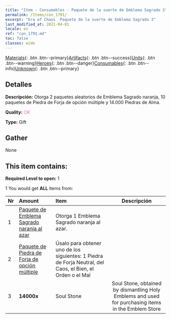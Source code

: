 ```yaml
---
title: "Item - Consumables - Paquete de la suerte de Emblema Sagrado 3"
permalink: /Items/con_1791/
excerpt: "Era of Chaos  Paquete de la suerte de Emblema Sagrado 3"
last_modified_at: 2021-04-01
locale: es
ref: "con_1791.md"
toc: false
classes: wide
---
```

 [Materials](/es/Items/){: .btn .btn--primary}[Artifacts](/es/Items/Artifacts/){: .btn .btn--success}[Units](/es/Items/Units/){: .btn .btn--warning}[Heroes](/es/Items/Heroes/){: .btn .btn--danger}[Consumables](/es/Items/Consumables/){: .btn .btn--info}[Unknown](/es/Items/Unknown/){: .btn .btn--primary}

## Detalles
 **Descripción:** Otorga 2 paquetes aleatorios de Emblema Sagrado naranja, 10 paquetes de Piedra de Forja de opción múltiple y 14.000 Piedras de Alma.

 **Quality:** <span style="color: #DA70D6">OK</span>

 **Type:** Gift

## Gather

  None

## This item contains:

 **Required Level to open:** 1

 1 You would get **ALL** items  from:

  | Nr | Amount |     Item    | Descripción |
  |:---|:-------|:------------|:-----------:|
  | 1 | [Paquete de Emblema Sagrado naranja al azar](/es/Items/con_1794/) | Otorga 1 Emblema Sagrado naranja al azar. | 
  | 2 | [Paquete de Piedra de Forja de opción múltiple](/es/Items/con_1480/) | Úsalo para obtener uno de los siguientes: 1 Piedra de Forja Neutral, del Caos, el Bien, el Orden o el Mal | 
  | 3 |  **14000x** | Soul Stone  | Soul Stone, obtained by dismantling Holy Emblems and used for purchasing items in the Emblem Store  | 

